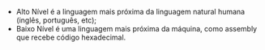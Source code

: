 - Alto Nível é a linguagem mais próxima da linguagem natural humana (inglês, português, etc);
- Baixo Nível é uma linguagem mais próxima da máquina, como assembly que recebe código hexadecimal.
